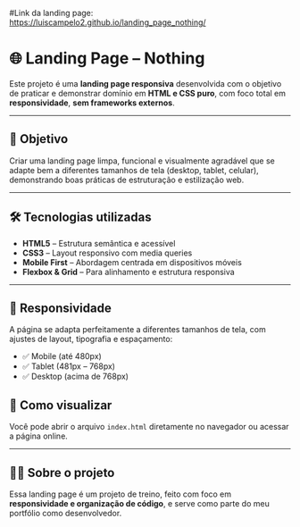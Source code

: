 #Link da landing page: https://luiscampelo2.github.io/landing_page_nothing/

# 🌐 Landing Page – Nothing

Este projeto é uma **landing page responsiva** desenvolvida com o objetivo de praticar e demonstrar domínio em **HTML e CSS puro**, com foco total em **responsividade**, **sem frameworks externos**.

---

## 🎯 Objetivo

Criar uma landing page limpa, funcional e visualmente agradável que se adapte bem a diferentes tamanhos de tela (desktop, tablet, celular), demonstrando boas práticas de estruturação e estilização web.

---

## 🛠️ Tecnologias utilizadas

- **HTML5** – Estrutura semântica e acessível
- **CSS3** – Layout responsivo com media queries
- **Mobile First** – Abordagem centrada em dispositivos móveis
- **Flexbox & Grid** – Para alinhamento e estrutura responsiva

---

## 📱 Responsividade

A página se adapta perfeitamente a diferentes tamanhos de tela, com ajustes de layout, tipografia e espaçamento:

- ✅ Mobile (até 480px)  
- ✅ Tablet (481px – 768px)  
- ✅ Desktop (acima de 768px)


## 📂 Como visualizar

Você pode abrir o arquivo `index.html` diretamente no navegador ou acessar a página online.

---

## 👨‍💻 Sobre o projeto

Essa landing page é um projeto de treino, feito com foco em **responsividade e organização de código**, e serve como parte do meu portfólio como desenvolvedor.

